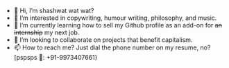 - 👋 Hi, I’m shashwat wat wat?
- 👀 I’m interested in copywriting, humour writing, philosophy, and music.
- 🌱 I’m currently learning how to sell my Github profile as an add-on for ~~an internship~~ my next job.
- 💞️ I’m looking to collaborate on projects that benefit capitalism.
- 📫 How to reach me? Just dial the phone number on my resume, no? [pspsps 📱: +91-9973407661}

<!---
shashwtwt/shashwtwt is a ✨ special ✨ repository because its `README.md` (this file) appears on your GitHub profile.
You can click the Preview link to take a look at your changes.
--->
